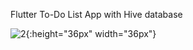 Flutter To-Do List App with Hive database




![2](https://github.com/user-attachments/assets/1f357c9d-cd5d-40f7-a562-04b0f6a55b85){:height="36px" width="36px"}
